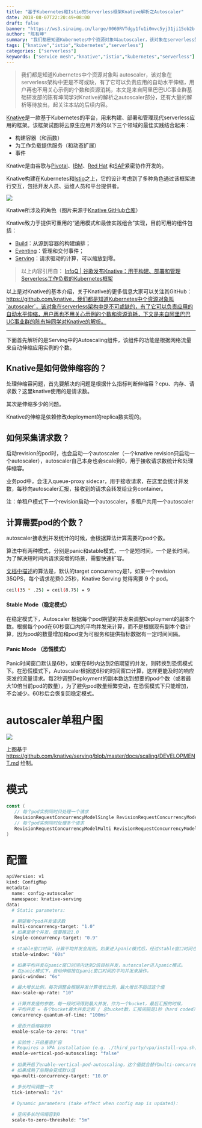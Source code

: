 ```yaml
---
title: "基于Kubernetes和Istio的Serverless框架Knative解析之Autoscaler"
date: 2018-08-07T22:20:49+08:00
draft: false
banner: "https://ws3.sinaimg.cn/large/0069RVTdgy1fu1i0mvc5yj31ji15ob2b.jpg"
author: "陈有坤"
summary: "我们都是知道Kubernetes中个资源对象叫autoscaler，该对象在serverless架构中更是不可或缺，有了它可以负责应用的自动水平伸缩，用户再也不用关心示例的个数和资源消耗，本文是来自阿里巴巴UC事业群基础研发部的陈有坤同学对Knative的解析之autoscaler部分。"
tags: ["knative","istio","kubernetes","serverless"]
categories: ["serverless"]
keywords: ["service mesh","knative","istio","kubernetes","serverless"]
---
```


> 我们都是知道Kubernetes中个资源对象叫 autoscaler，该对象在serverless架构中更是不可或缺，有了它可以负责应用的自动水平伸缩，用户再也不用关心示例的个数和资源消耗，本文是来自阿里巴巴UC事业群基础研发部的陈有坤同学对Knative的解析之autoscaler部分，还有大量的解析等待放出，起关注本站的后续内容。

[Knative](https://github.com/knative)是一款基于Kubernetes的平台，用来构建、部署和管理现代serverless应用的框架。该框架试图将云原生应用开发的以下三个领域的最佳实践结合起来：

- 构建容器（和函数）
- 为工作负载提供服务（和动态扩展）
- 事件

Knative是由谷歌与[Pivotal](https://content.pivotal.io/blog/knative-powerful-building-blocks-for-a-portable-function-platform)、[IBM](https://www.ibm.com/blogs/cloud-computing/2018/07/24/ibm-cloud-google-knative-serverless/)、[Red Hat](https://blog.openshift.com/state-of-serverless-in-kubernetes-knative-and-openshift-cloud-functions/) 和[SAP](https://blogs.sap.com/?p=696354)紧密协作开发的。 

Knative构建在Kubernetes和[Istio](https://istio.io/)之上，它的设计考虑到了多种角色通过该框架进行交互，包括开发人员、运维人员和平台提供者。

![](https://ws1.sinaimg.cn/large/0069RVTdgy1fu1er29srhj30ws0mpgo9.jpg)

Knative所涉及的角色（图片来源于[Knative GitHub仓库](https://github.com/knative/docs/)）

Knative致力于提供可重用的“通用模式和最佳实践组合”实现，目前可用的组件包括：

- [Build](https://github.com/knative/build)：从源到容器的构建编排；
- [Eventing](https://github.com/knative/eventing)：管理和交付事件；
- [Serving](https://github.com/knative/serving)：请求驱动的计算，可以缩放到零。

> 以上内容引用自： [InfoQ | 谷歌发布Knative：用于构建、部署和管理Serverless工作负载的Kubernetes框架](http://www.infoq.com/cn/news/2018/07/knative-kubernetes-serverless)

以上是对Knative的基本介绍，关于Knative的更多信息大家可以关注其GitHub：https://github.com/knative，我们都是知道Kubernetes中个资源对象叫`autoscaler`，该对象在serverless架构中是不可或缺的，有了它可以负责应用的自动水平伸缩，用户再也不用关心示例的个数和资源消耗，下文是来自阿里巴巴UC事业群的陈有坤同学对Knative的解析。

------

下面首先解析的是Serving中的Autoscaling组件，该组件的功能是根据网络流量来自动伸缩应用实例的个数。

## Knative是如何做伸缩容的？

处理伸缩容问题，首先要解决的问题是根据什么指标判断伸缩容？cpu、内存、请求数？这里knative使用的是请求数。

其次是伸缩多少的问题。

Knative的伸缩是依赖修改deployment的replica数实现的。

## 如何采集请求数？

启动revision的pod时，也会启动一个autoscaler（一个knative revision只启动一个autoscaler），autoscaler自己本身也会scale到0，用于接收请求数统计和处理伸缩容。

业务pod中，会注入queue-proxy sidecar，用于接收请求，在这里会统计并发数，每秒向autoscaler汇报，接收到的请求会转发给业务container。

注：单租户模式下一个revision启动一个autoscaler，多租户共用一个autoscaler

## 计算需要pod的个数？

autoscaler接收到并发统计的时候，会根据算法计算需要的pod个数。

算法中有两种模式，分别是panic和stable模式，一个是短时间，一个是长时间，为了解决短时间内请求突增的场景，需要快速扩容。

[文档中描述](https://github.com/knative/docs/blob/master/serving/samples/autoscale-go/README.md#algorithm)的算法是，默认的target concurrency是1，如果一个revision 35QPS，每个请求花费0.25秒，Knative Serving 觉得需要 9 个 pod。  

```bash
ceil(35 * .25) = ceil(8.75) = 9
```

#### Stable Mode（稳定模式）

在稳定模式下，Autoscaler 根据每个pod期望的并发来调整Deployment的副本个数。根据每个pod在60秒窗口内的平均并发来计算，而不是根据现有副本个数计算，因为pod的数量增加和pod变为可服务和提供指标数据有一定时间间隔。

#### Panic Mode （恐慌模式）

Panic时间窗口默认是6秒，如果在6秒内达到2倍期望的并发，则转换到恐慌模式下。在恐慌模式下，Autoscaler根据这6秒的时间窗口计算，这样更能及时的响应突发的流量请求。每2秒调整Deployment的副本数达到想要的pod个数（或者最大10倍当前pod的数量），为了避免pod数量频繁变动，在恐慌模式下只能增加，不会减少。60秒后会恢复回稳定模式。

# autoscaler单租户图

![](https://ws3.sinaimg.cn/large/0069RVTdgy1fu1g19gvitj31kw13agrp.jpg)

上图基于 https://github.com/knative/serving/blob/master/docs/scaling/DEVELOPMENT.md 绘制。

# 模式

```go
const (
   // 每个pod实例同时只处理一个请求
   RevisionRequestConcurrencyModelSingle RevisionRequestConcurrencyModelType = "Single"
   // 每个pod实例同时处理多个请求
   RevisionRequestConcurrencyModelMulti RevisionRequestConcurrencyModelType = "Multi"
)
```

# 配置

```bash
apiVersion: v1
kind: ConfigMap
metadata:
  name: config-autoscaler
  namespace: knative-serving
data:
  # Static parameters:

  # 期望每个pod并发请求数
  multi-concurrency-target: "1.0"
  # 如果是单个并发，值要接近1.0
  single-concurrency-target: "0.9"

  # stable窗口时间，计算平均并发会用到。如果进入panic模式后，经过stable窗口时间也会恢复stable
  stable-window: "60s"

  # 如果平均并发在panic窗口时间内达到2倍目标并发，autoscaler进入panic模式。
  # 在panic模式下，自动伸缩按在panic窗口时间的平均并发来操作。
  panic-window: "6s"

  # 最大增长比例，每次调整会根据并发计算增长比例，最大增长不超过这个值
  max-scale-up-rate: "10"

  # 计算并发值的参数，每一段时间得到最大并发，作为一个bucket，最后汇报的时候，
  # 平均并发 = 各个bucket最大并发之和 / 总bucket数，汇报间隔是1秒（hard coded）
  concurrency-quantum-of-time: "100ms"

  # 是否开启缩容到0
  enable-scale-to-zero: "true"

  # 实验性：开启垂直扩容
  # Requires a VPA installation (e.g. ./third_party/vpa/install-vpa.sh)
  enable-vertical-pod-autoscaling: "false"
 
  # 如果开启了enable-vertical-pod-autoscaling，这个值就会替代multi-concurrency-target，
  # 如果成熟了后期会变成默认值
  vpa-multi-concurrency-target: "10.0"

  # 多长时间调整一次
  tick-interval: "2s"
  
  # Dynamic parameters (take effect when config map is updated):

  # 空闲多长时间缩容到0
  scale-to-zero-threshold: "5m"
```

